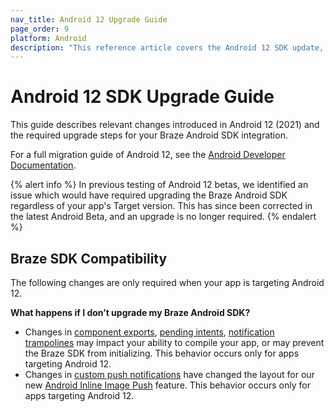 ```yaml
---
nav_title: Android 12 Upgrade Guide
page_order: 9
platform: Android
description: "This reference article covers the Android 12 SDK update, highlighting changes such as deep linking, SDK compatibility, and more."
---
```


# Android 12 SDK Upgrade Guide

This guide describes relevant changes introduced in Android 12 (2021) and the required upgrade steps for your Braze Android SDK integration.

For a full migration guide of Android 12, see the [Android Developer Documentation](https://developer.android.com/about/versions/12).

{% alert info %}
In previous testing of Android 12 betas, we identified an issue which would have required upgrading the Braze Android SDK regardless of your app's Target version. This has since been corrected in the latest Android Beta, and an upgrade is no longer required.
{% endalert %}

## Braze SDK Compatibility

The following changes are only required when your app is targeting Android 12.

**What happens if I don’t upgrade my Braze Android SDK?**

* Changes in [component exports](https://developer.android.com/about/versions/12/behavior-changes-12#exported), [pending intents](https://developer.android.com/about/versions/12/behavior-changes-12#pending-intent-mutability), [notification trampolines](https://developer.android.com/about/versions/12/behavior-changes-12#notification-trampolines) may impact your ability to compile your app, or may prevent the Braze SDK from initializing. This behavior occurs only for apps targeting Android 12.
* Changes in [custom push notifications](https://developer.android.com/about/versions/12/behavior-changes-12#custom-notifications) have changed the layout for our new [Android Inline Image Push](https://www.braze.com/docs/developer_guide/platform_integration_guides/android/push_notifications/inline_image_push/) feature. This behavior occurs only for apps targeting Android 12.

[1]: https://github.com/Appboy/appboy-android-sdk/blob/master/CHANGELOG.md#1312
